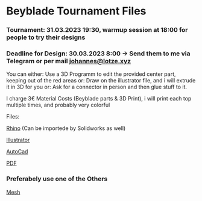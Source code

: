 # Beyblade Tournament Files

### Tournament: 31.03.2023 19:30, warmup session at 18:00 for people to try their designs
### Deadline for Design: 30.03.2023 8:00 -> Send them to me via Telegram or per mail johannes@lotze.xyz

You can either: Use a 3D Programm to edit the provided center part, keeping out of the red areas
or: Draw on the illustrator file, and i will extrude it in 3D for you
or: Ask for a connector in person and then glue stuff to it.

I charge 3€ Material Costs (Beyblade parts & 3D Print), i will print each top multiple times, and probably very colorful 

Files: 

[Rhino](https://github.com/p-jeff/beyFiles/raw/main/BurstLayer.3dm) (Can be importede by Solidworks as well)

[Illustrator](https://github.com/p-jeff/beyFiles/raw/main/BurstLayer.ai)

[AutoCad](https://github.com/p-jeff/beyFiles/raw/main/BurstLayer.dwg)

[PDF](https://github.com/p-jeff/beyFiles/raw/main/BurstLayer.pdf)

### Preferabely use one of the Others
[Mesh](https://github.com/p-jeff/beyFiles/raw/main/BurstLayer.stl)

